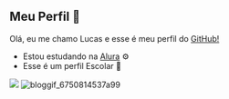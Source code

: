 ## Meu Perfil 🔗

Olá, eu me chamo Lucas e esse é meu perfil do [GitHub!](https://github.com)

- Estou estudando na [Alura](https://www.alura.com.br) ⚙️
- Esse é um perfil Escolar 🏫


![](https://media.tenor.com/8ibZa9pbjl8AAAAi/luigi-mario-and-luigi.gif) ![bloggif_6750814537a99](https://github.com/user-attachments/assets/4b151660-817f-4c99-ba3d-75baaa4bb4be)
